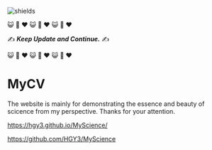 ![shields](https://img.shields.io/badge/Docs-Updating-red)

:smiley_cat: :dash: :heart: :smiley_cat: :dash: :heart: :smiley_cat: :dash: :heart:

:writing_hand: ***Keep Update and Continue.*** :writing_hand:

:smiley_cat: :dash: :heart: :smiley_cat: :dash: :heart: :smiley_cat: :dash: :heart:

# MyCV

The website is mainly for demonstrating the essence and beauty of scicence from my perspective. Thanks for your attention.

https://hgy3.github.io/MyScience/

https://github.com/HGY3/MyScience
